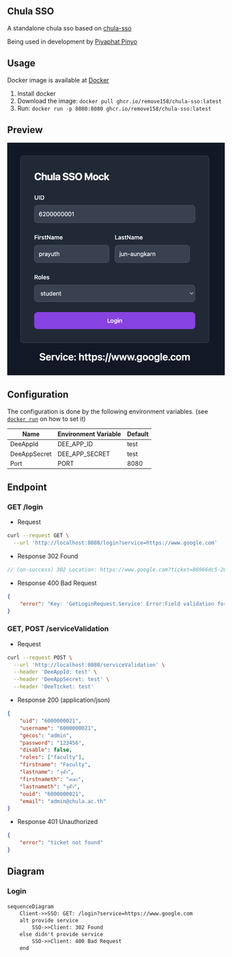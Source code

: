 ## Chula SSO

A standalone chula sso based on [chula-sso](https://account.it.chula.ac.th/wiki/doku.php?id=how_does_it_work)

Being used in development by [Piyaphat Pinyo](https://www.github.com/remove158)

## Usage

Docker image is available at [Docker](https://github.com/remove158/chula-sso/pkgs/container/chula-sso)

1. Install docker
2. Download the image: `docker pull ghcr.io/remove158/chula-sso:latest`
3. Run: `docker run -p 8080:8080 ghcr.io/remove158/chula-sso:latest`

## Preview

![img](./preview-1.png)

## Configuration

The configuration is done by the following environment variables. (see [`docker run`](https://docs.docker.com/engine/reference/commandline/run/#set-environment-variables--e---env---env-file) on how to set it)

| Name         | Environment Variable | Default |
| ------------ | -------------------- | ------- |
| DeeAppId     | DEE_APP_ID           | test    |
| DeeAppSecret | DEE_APP_SECRET       | test    |
| Port         | PORT                 | 8080    |

## Endpoint

### GET /login

- Request

```sh
curl --request GET \
  --url 'http://localhost:8080/login?service=https://www.google.com'
```

- Response 302 Found

```js
// (on-success) 302 Location: https://www.google.com?ticket=86966dc5-2049-428f-88fe-2d78a5985d38
```

- Response 400 Bad Request

```json
{
	"error": "Key: 'GetLoginRequest.Service' Error:Field validation for 'Service' failed on the 'required' tag"
}
```

### GET, POST /serviceValidation

- Request

```sh
curl --request POST \
  --url 'http://localhost:8080/serviceValidation' \
  --header 'DeeAppId: test' \
  --header 'DeeAppSecret: test' \
  --header 'DeeTicket: test'
```

- Response 200 (application/json)

```json
{
	"uid": "6000000021",
	"username": "6000000021",
	"gecos": "admin",
	"password": "123456",
	"disable": false,
	"roles": ["faculty"],
	"firstname": "Faculty",
	"lastname": "จุฬา",
	"firstnameth": "คณะ",
	"lastnameth": "จุฬา",
	"ouid": "6000000021",
	"email": "admin@chula.ac.th"
}
```

- Response 401 Unauthorized

```json
{
	"error": "ticket not found"
}
```

## Diagram

### Login

```mermaid
sequenceDiagram
    Client->>SSO: GET: /login?service=https://www.google.com
    alt provide service
        SSO->>Client: 302 Found
    else didn't provide service
        SSO->>Client: 400 Bad Request
    end
```
